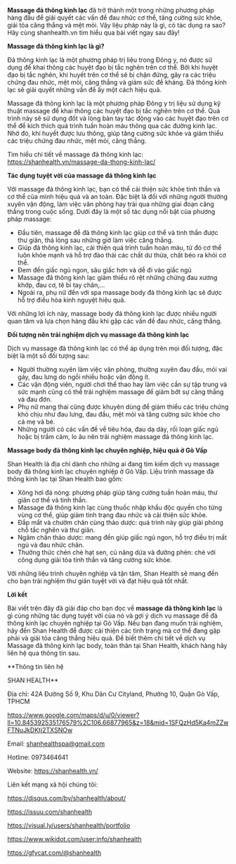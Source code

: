 **Massage đả thông kinh lạc** đã trở thành một trong những phương pháp hàng đầu để giải quyết các vấn đề đau nhức cơ thể, tăng cường sức khỏe, giải tỏa căng thẳng và mệt mỏi. Vậy liệu pháp này là gì, có tác dụng ra sao? Hãy cùng shanhealth.vn tìm hiểu qua bài viết ngay sau đây!

**Massage đả thông kinh lạc là gì?**

Đả thông kinh lạc là một phương pháp trị liệu trong Đông y, nó được sử dụng để khai thông các huyệt đạo bị tắc nghẽn trên cơ thể. Bởi khi huyệt đạo bị tắc nghẽn, khí huyết trên cơ thể sẽ bị chặn đứng, gây ra các triệu chứng đau nhức, mệt mỏi, căng thẳng và giảm sức đề kháng. Đả thông kinh lạc sẽ giải quyết những vấn đề ấy một cách hiệu quả.

Massage đả thông kinh lạc là một phương pháp Đông y trị liệu sử dụng kỹ thuật massage để khai thông các huyệt đạo bị tắc nghẽn trên cơ thể. Quá trình này sẽ sử dụng đốt và lòng bàn tay tác động vào các huyệt đạo trên cơ thể để kích thích quá trình tuần hoàn máu thông qua các đường kinh lạc. Nhờ đó, khí huyết được lưu thông, giúp tăng cường sức khỏe và giảm thiểu các triệu chứng đau nhức, mệt mỏi, căng thẳng.

Tìm hiểu chi tiết về massage đả thông kinh lạc: https://shanhealth.vn/massage-da-thong-kinh-lac/

**Tác dụng tuyệt vời của massage đả thông kinh lạc**

Với massage đả thông kinh lạc, bạn có thể cải thiện sức khỏe tinh thần và cơ thể của mình hiệu quả và an toàn. Đặc biệt là đối với những người thường xuyên vận động, làm việc văn phòng hay trải qua những giai đoạn căng thẳng trong cuộc sống. Dưới đây là một số tác dụng nổi bật của phương pháp massage:

- Đầu tiên, massage để đả thông kinh lạc giúp cơ thể và tinh thần được thư giãn, thả lỏng sau những giờ làm việc căng thẳng. 
- Giúp đả thông kinh lạc, cải thiện quá trình tuần hoàn máu, từ đó cơ thể luôn khỏe mạnh và hỗ trợ đào thải các chất dư thừa, chất béo ra khỏi cơ thể.
- Đem đến giấc ngủ ngon, sâu giấc hơn và dễ đi vào giấc ngủ
- Massage đả thông kinh lạc giảm thiểu rõ rệt những chứng đau xương khớp, đau cơ, tê bì tay chân,...
- Ngoài ra, phụ nữ đến với spa massage body đả thông kinh lạc sẽ được hỗ trợ điều hòa kinh nguyệt hiệu quả.

Với những lợi ích này, massage body đả thông kinh lạc được nhiều người quan tâm và lựa chọn hàng đầu khi gặp các vấn đề đau nhức, căng thẳng.

**Đối tượng nên trải nghiệm dịch vụ massage đả thông kinh lạc**

Dịch vụ massage đả thông kinh lạc có thể áp dụng trên mọi đối tượng, đặc biệt là một số đối tượng sau:

- Người thường xuyên làm việc văn phòng, thường xuyên đau đầu, mỏi vai gáy, đau lưng do ngồi nhiều hoặc vận động ít.
- Các vận động viên, người chơi thể thao hay làm việc cần sự tập trung và sức mạnh cũng có thể trải nghiệm massage để giảm bớt sự căng thẳng và đau đớn.
- Phụ nữ mang thai cũng được khuyên dùng để giảm thiểu các triệu chứng khó chịu như đau lưng, đau đầu, mệt mỏi và tăng cường sức khỏe cho cả mẹ và bé.
- Những người có các vấn đề về tiêu hóa, đau dạ dày, rối loạn giấc ngủ hoặc bị trầm cảm, lo âu nên trải nghiệm massage đả thông kinh lạc.

**Massage body đả thông kinh lạc chuyên nghiệp, hiệu quả ở Gò Vấp**

Shan Health là địa chỉ dành cho những ai đang tìm kiếm dịch vụ massage body đả thông kinh lạc chuyên nghiệp ở Gò Vấp. Liệu trình massage đả thông kinh lạc tại Shan Health bao gồm:

- Xông hơi đá nóng: phương pháp giúp tăng cường tuần hoàn máu, thư giãn cơ thể và tinh thần.
- Massage đả thông kinh lạc cùng thuốc nhập khẩu độc quyền cho từng vùng cơ thể, giúp giảm tình trạng đau nhức và cải thiện sức khỏe.
- Đắp mắt và chườm chân cùng thảo dược: quá trình này giúp giải phóng chỗ tắc nghẽn và thư giãn.
- Ngâm chân thảo dược: mang đến giúp giấc ngủ ngon, hỗ trợ điều trị mất ngủ và đau nhức chân.
- Thưởng thức chén chè hạt sen, củ năng dừa và đường phèn: chè với công dụng giải tỏa tinh thần và tăng cường sức khỏe.

Với những liệu trình chuyên nghiệp và tận tâm, Shan Health sẽ mang đến cho bạn trải nghiệm thư giãn tuyệt vời và đạt hiệu quả tốt nhất.

**Lời kết**

Bài viết trên đây đã giải đáp cho bạn đọc về **massage đả thông kinh lạc** là gì cùng những tác dụng tuyệt vời của nó và gợi ý dịch vụ massage để đả thông kinh lạc chuyên nghiệp tại Gò Vấp. Nếu bạn đang muốn trải nghiệm, hãy đến Shan Health để được cải thiện các tình trạng mà cơ thể đang gặp phải và giải tỏa căng thẳng hiệu quả. Để biết thêm chi tiết về dịch vụ Massage đả thông kinh lạc body, toàn thân tại Shan Health, khách hàng hãy liên hệ qua thông tin sau.

**Thông tin liên hệ

SHAN HEALTH**

Địa chỉ: 42A Đường Số 9, Khu Dân Cư Cityland, Phường 10, Quận Gò Vấp, TPHCM

https://www.google.com/maps/d/u/0/viewer?ll=10.845392535176579%2C106.66877965&z=18&mid=1SFQzHd5Ka4mZZwFTNuJkDKtj2TXSNOw

Email: shanhealthspa@gmail.com

Hotline: 0973464641

Website: https://shanhealth.vn/

Liên kết mạng xã hội chúng tôi:

https://disqus.com/by/shanhealth/about/

https://issuu.com/shanhealth

https://visual.ly/users/shanhealth/portfolio

https://www.wikidot.com/user:info/shanhealth

https://gfycat.com/@shanhealth
